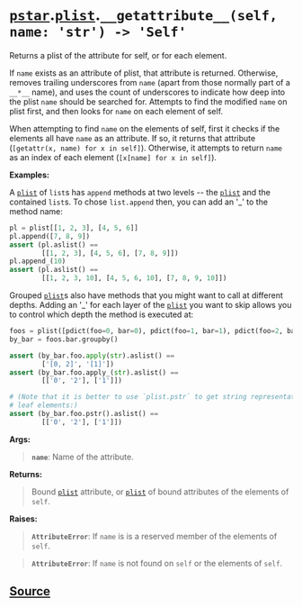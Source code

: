 # [`pstar`](./pstar.md).[`plist`](./pstar_plist.md).`__getattribute__(self, name: 'str') -> 'Self'`

Returns a plist of the attribute for self, or for each element.

If `name` exists as an attribute of plist, that attribute is returned.
Otherwise, removes trailing underscores from `name` (apart from those
normally part of a `__*__` name), and uses the count of underscores to
indicate how deep into the plist `name` should be searched for. Attempts
to find the modified `name` on plist first, and then looks for `name` on
each element of self.

When attempting to find `name` on the elements of self, first it checks
if the elements all have `name` as an attribute. If so, it returns that
attribute (`[getattr(x, name) for x in self]`). Otherwise, it attempts to
return `name` as an index of each element (`[x[name] for x in self]`).

**Examples:**

A [`plist`](./pstar_plist.md) of `list`s has `append` methods at two levels -- the [`plist`](./pstar_plist.md)
and the contained `list`s. To chose `list.append` then, you can add
an '_' to the method name:
```python
pl = plist[[1, 2, 3], [4, 5, 6]]
pl.append([7, 8, 9])
assert (pl.aslist() ==
        [[1, 2, 3], [4, 5, 6], [7, 8, 9]])
pl.append_(10)
assert (pl.aslist() ==
        [[1, 2, 3, 10], [4, 5, 6, 10], [7, 8, 9, 10]])
```

Grouped [`plist`](./pstar_plist.md)s also have methods that you might want to call at different
depths. Adding an '_' for each layer of the [`plist`](./pstar_plist.md) you want to skip
allows you to control which depth the method is executed at:
```python
foos = plist([pdict(foo=0, bar=0), pdict(foo=1, bar=1), pdict(foo=2, bar=0)])
by_bar = foos.bar.groupby()

assert (by_bar.foo.apply(str).aslist() ==
        ['[0, 2]', '[1]'])
assert (by_bar.foo.apply_(str).aslist() ==
        [['0', '2'], ['1']])

# (Note that it is better to use `plist.pstr` to get string representation of
# leaf elements:)
assert (by_bar.foo.pstr().aslist() ==
        [['0', '2'], ['1']])
```

**Args:**

>    **`name`**: Name of the attribute.

**Returns:**

>    Bound [`plist`](./pstar_plist.md) attribute, or [`plist`](./pstar_plist.md) of bound attributes of the elements
>    of `self`.

**Raises:**

>    **`AttributeError`**: If `name` is is a reserved member of the elements of `self`.

>    **`AttributeError`**: If `name` is not found on `self` or the elements of `self`.



## [Source](../pstar/pstar.py#L1996-L2085)